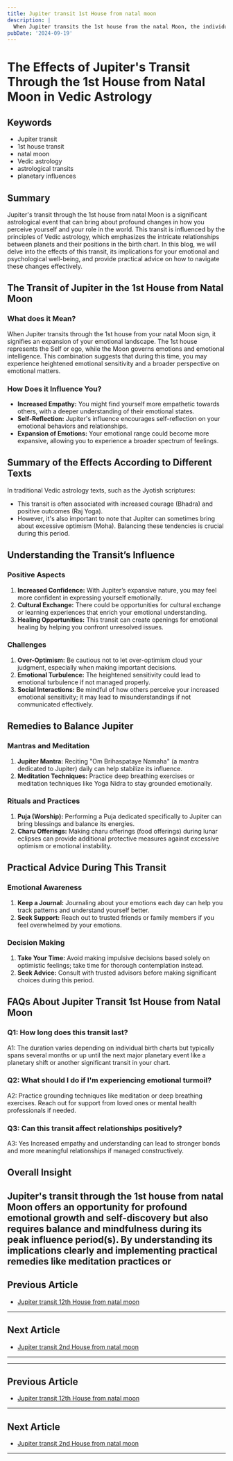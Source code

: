 ```yaml
---
title: Jupiter transit 1st House from natal moon
description: |
  When Jupiter transits the 1st house from the natal Moon, the individual may experience loss of wealth, intellect, and position, along with frequent quarrels. The period may also bring about financial reduction, status disturbance, and difficulties in relationships, leading to a challenging time.
pubDate: '2024-09-19'
---
```


# The Effects of Jupiter's Transit Through the 1st House from Natal Moon in Vedic Astrology

## Keywords
- Jupiter transit
- 1st house transit
- natal moon
- Vedic astrology
- astrological transits
- planetary influences

## Summary
Jupiter's transit through the 1st house from natal Moon is a significant astrological event that can bring about profound changes in how you perceive yourself and your role in the world. This transit is influenced by the principles of Vedic astrology, which emphasizes the intricate relationships between planets and their positions in the birth chart. In this blog, we will delve into the effects of this transit, its implications for your emotional and psychological well-being, and provide practical advice on how to navigate these changes effectively.

## The Transit of Jupiter in the 1st House from Natal Moon

### What does it Mean?
When Jupiter transits through the 1st house from your natal Moon sign, it signifies an expansion of your emotional landscape. The 1st house represents the Self or ego, while the Moon governs emotions and emotional intelligence. This combination suggests that during this time, you may experience heightened emotional sensitivity and a broader perspective on emotional matters.

### How Does it Influence You?
- **Increased Empathy:** You might find yourself more empathetic towards others, with a deeper understanding of their emotional states.
- **Self-Reflection:** Jupiter's influence encourages self-reflection on your emotional behaviors and relationships.
- **Expansion of Emotions:** Your emotional range could become more expansive, allowing you to experience a broader spectrum of feelings.

## Summary of the Effects According to Different Texts

In traditional Vedic astrology texts, such as the Jyotish scriptures:
- This transit is often associated with increased courage (Bhadra) and positive outcomes (Raj Yoga).
- However, it's also important to note that Jupiter can sometimes bring about excessive optimism (Moha). Balancing these tendencies is crucial during this period.

## Understanding the Transit’s Influence

### Positive Aspects
1. **Increased Confidence:** With Jupiter’s expansive nature, you may feel more confident in expressing yourself emotionally.
2. **Cultural Exchange:** There could be opportunities for cultural exchange or learning experiences that enrich your emotional understanding.
3. **Healing Opportunities:** This transit can create openings for emotional healing by helping you confront unresolved issues.

### Challenges
1. **Over-Optimism:** Be cautious not to let over-optimism cloud your judgment, especially when making important decisions.
2. **Emotional Turbulence:** The heightened sensitivity could lead to emotional turbulence if not managed properly.
3. **Social Interactions:** Be mindful of how others perceive your increased emotional sensitivity; it may lead to misunderstandings if not communicated effectively.

## Remedies to Balance Jupiter

### Mantras and Meditation
1. **Jupiter Mantra:** Reciting "Om Brihaspataye Namaha" (a mantra dedicated to Jupiter) daily can help stabilize its influence.
2. **Meditation Techniques:** Practice deep breathing exercises or meditation techniques like Yoga Nidra to stay grounded emotionally.

### Rituals and Practices
1. **Puja (Worship):** Performing a Puja dedicated specifically to Jupiter can bring blessings and balance its energies.
2. **Charu Offerings:** Making charu offerings (food offerings) during lunar eclipses can provide additional protective measures against excessive optimism or emotional instability.

## Practical Advice During This Transit

### Emotional Awareness
1. **Keep a Journal:** Journaling about your emotions each day can help you track patterns and understand yourself better.
2. **Seek Support:** Reach out to trusted friends or family members if you feel overwhelmed by your emotions.

### Decision Making
1. **Take Your Time:** Avoid making impulsive decisions based solely on optimistic feelings; take time for thorough contemplation instead.
2. **Seek Advice:** Consult with trusted advisors before making significant choices during this period.

## FAQs About Jupiter Transit 1st House from Natal Moon

### Q1: How long does this transit last?
A1: The duration varies depending on individual birth charts but typically spans several months or up until the next major planetary event like a planetary shift or another significant transit in your chart.

### Q2: What should I do if I'm experiencing emotional turmoil?
A2: Practice grounding techniques like meditation or deep breathing exercises. Reach out for support from loved ones or mental health professionals if needed.

### Q3: Can this transit affect relationships positively?
A3: Yes Increased empathy and understanding can lead to stronger bonds and more meaningful relationships if managed constructively.

## Overall Insight

Jupiter's transit through the 1st house from natal Moon offers an opportunity for profound emotional growth and self-discovery but also requires balance and mindfulness during its peak influence period(s). By understanding its implications clearly and implementing practical remedies like meditation practices or
---

## Previous Article
- [Jupiter transit 12th House from natal moon](200512_Jupiter_transit_12th_House_from_natal_moon.md)

---

## Next Article
- [Jupiter transit 2nd House from natal moon](200502_Jupiter_transit_2nd_House_from_natal_moon.md)

---
---

## Previous Article
- [Jupiter transit 12th House from natal moon](200512_Jupiter_transit_12th_House_from_natal_moon.md)

---

## Next Article
- [Jupiter transit 2nd House from natal moon](200502_Jupiter_transit_2nd_House_from_natal_moon.md)

---
